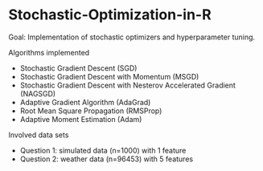 # Stochastic-Optimization-in-R

Goal: Implementation of stochastic optimizers and hyperparameter tuning.

Algorithms implemented
- Stochastic Gradient Descent (SGD)
- Stochastic Gradient Descent with Momentum (MSGD)
- Stochastic Gradient Descent with Nesterov Accelerated Gradient (NAGSGD)
- Adaptive Gradient Algorithm (AdaGrad)
- Root Mean Square Propagation (RMSProp) 
- Adaptive Moment Estimation (Adam)

Involved data sets
- Question 1: simulated data (n=1000) with 1 feature 
- Question 2: weather data (n=96453) with 5 features 
